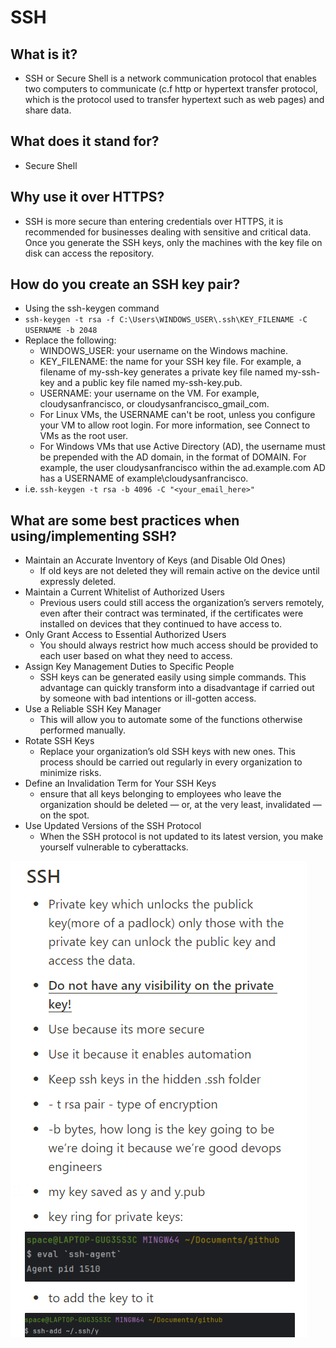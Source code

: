 # SSH

## What is it?

- SSH or Secure Shell is a network communication protocol that enables two computers to communicate (c.f http or hypertext transfer protocol, which is the protocol used to transfer hypertext such as web pages) and share data.

## What does it stand for?

- Secure Shell

## Why use it over HTTPS?

- SSH is more secure than entering credentials over HTTPS, it is recommended for businesses dealing with sensitive and critical data. Once you generate the SSH keys, only the machines with the key file on disk can access the repository.

## How do you create an SSH key pair?

- Using the ssh-keygen command
- `ssh-keygen -t rsa -f C:\Users\WINDOWS_USER\.ssh\KEY_FILENAME -C USERNAME -b 2048`
- Replace the following:
  - WINDOWS_USER: your username on the Windows machine. 
  - KEY_FILENAME: the name for your SSH key file. For example, a filename of my-ssh-key generates a private key file named my-ssh-key and a public key file named my-ssh-key.pub. 
  - USERNAME: your username on the VM. For example, cloudysanfrancisco, or cloudysanfrancisco_gmail_com. 
  - For Linux VMs, the USERNAME can't be root, unless you configure your VM to allow root login. For more information, see Connect to VMs as the root user. 
  - For Windows VMs that use Active Directory (AD), the username must be prepended with the AD domain, in the format of DOMAIN\. For example, the user cloudysanfrancisco within the ad.example.com AD has a USERNAME of example\cloudysanfrancisco.
- i.e. `ssh-keygen -t rsa -b 4096 -C "<your_email_here>"`

## What are some best practices when using/implementing SSH?

- Maintain an Accurate Inventory of Keys (and Disable Old Ones)
  - If old keys are not deleted they will remain active on the device until expressly deleted.
- Maintain a Current Whitelist of Authorized Users
  - Previous users could still access the organization’s servers remotely, even after their contract was terminated, if the certificates were installed on devices that they continued to have access to.
- Only Grant Access to Essential Authorized Users
  - You should always restrict how much access should be provided to each user based on what they need to access.
- Assign Key Management Duties to Specific People
  - SSH keys can be generated easily using simple commands. This advantage can quickly transform into a disadvantage if carried out by someone with bad intentions or ill-gotten access.
- Use a Reliable SSH Key Manager
  - This will allow you to automate some of the functions otherwise performed manually.
- Rotate SSH Keys
  - Replace your organization’s old SSH keys with new ones. This process should be carried out regularly in every organization to minimize risks.
- Define an Invalidation Term for Your SSH Keys
  - ensure that all keys belonging to employees who leave the organization should be deleted — or, at the very least, invalidated — on the spot.
- Use Updated Versions of the SSH Protocol
  - When the SSH protocol is not updated to its latest version, you make yourself vulnerable to cyberattacks.

![img.png](img.png)